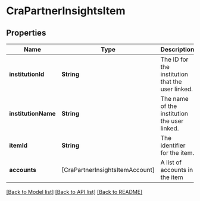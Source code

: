 # CraPartnerInsightsItem

## Properties
Name | Type | Description | Notes
------------ | ------------- | ------------- | -------------
**institutionId** | **String** | The ID for the institution that the user linked. | [optional] 
**institutionName** | **String** | The name of the institution the user linked. | [optional] 
**itemId** | **String** | The identifier for the item. | [optional] 
**accounts** | [CraPartnerInsightsItemAccount] | A list of accounts in the item | [optional] 

[[Back to Model list]](../README.md#documentation-for-models) [[Back to API list]](../README.md#documentation-for-api-endpoints) [[Back to README]](../README.md)


